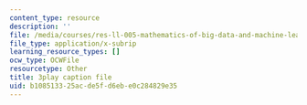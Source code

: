 ```yaml
---
content_type: resource
description: ''
file: /media/courses/res-ll-005-mathematics-of-big-data-and-machine-learning-january-iap-2020/b108513325acde5fd6ebe0c284829e35_zkcj6JrhGy8.srt
file_type: application/x-subrip
learning_resource_types: []
ocw_type: OCWFile
resourcetype: Other
title: 3play caption file
uid: b1085133-25ac-de5f-d6eb-e0c284829e35
---
```

